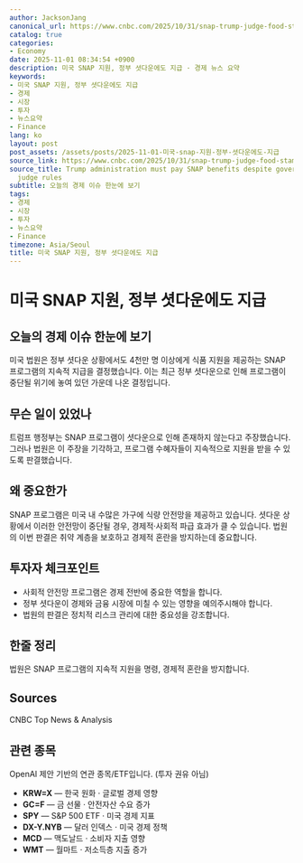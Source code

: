 ```yaml
---
author: JacksonJang
canonical_url: https://www.cnbc.com/2025/10/31/snap-trump-judge-food-stamps-shutdown.html
catalog: true
categories:
- Economy
date: 2025-11-01 08:34:54 +0900
description: 미국 SNAP 지원, 정부 셧다운에도 지급 · 경제 뉴스 요약
keywords:
- 미국 SNAP 지원, 정부 셧다운에도 지급
- 경제
- 시장
- 투자
- 뉴스요약
- Finance
lang: ko
layout: post
post_assets: /assets/posts/2025-11-01-미국-snap-지원-정부-셧다운에도-지급
source_link: https://www.cnbc.com/2025/10/31/snap-trump-judge-food-stamps-shutdown.html
source_title: Trump administration must pay SNAP benefits despite government shutdown,
  judge rules
subtitle: 오늘의 경제 이슈 한눈에 보기
tags:
- 경제
- 시장
- 투자
- 뉴스요약
- Finance
timezone: Asia/Seoul
title: 미국 SNAP 지원, 정부 셧다운에도 지급
---
```


# 미국 SNAP 지원, 정부 셧다운에도 지급

## 오늘의 경제 이슈 한눈에 보기
미국 법원은 정부 셧다운 상황에서도 4천만 명 이상에게 식품 지원을 제공하는 SNAP 프로그램의 지속적 지급을 결정했습니다. 이는 최근 정부 셧다운으로 인해 프로그램이 중단될 위기에 놓여 있던 가운데 나온 결정입니다.

## 무슨 일이 있었나
트럼프 행정부는 SNAP 프로그램이 셧다운으로 인해 존재하지 않는다고 주장했습니다. 그러나 법원은 이 주장을 기각하고, 프로그램 수혜자들이 지속적으로 지원을 받을 수 있도록 판결했습니다.

## 왜 중요한가
SNAP 프로그램은 미국 내 수많은 가구에 식량 안전망을 제공하고 있습니다. 셧다운 상황에서 이러한 안전망이 중단될 경우, 경제적·사회적 파급 효과가 클 수 있습니다. 법원의 이번 판결은 취약 계층을 보호하고 경제적 혼란을 방지하는데 중요합니다.

## 투자자 체크포인트
- 사회적 안전망 프로그램은 경제 전반에 중요한 역할을 합니다.
- 정부 셧다운이 경제와 금융 시장에 미칠 수 있는 영향을 예의주시해야 합니다.
- 법원의 판결은 정치적 리스크 관리에 대한 중요성을 강조합니다.

## 한줄 정리
법원은 SNAP 프로그램의 지속적 지원을 명령, 경제적 혼란을 방지합니다.

## Sources
CNBC Top News & Analysis

## 관련 종목
OpenAI 제안 기반의 연관 종목/ETF입니다. (투자 권유 아님)
- **KRW=X** — 한국 원화 · 글로벌 경제 영향
- **GC=F** — 금 선물 · 안전자산 수요 증가
- **SPY** — S&P 500 ETF · 미국 경제 지표
- **DX-Y.NYB** — 달러 인덱스 · 미국 경제 정책
- **MCD** — 맥도날드 · 소비자 지출 영향
- **WMT** — 월마트 · 저소득층 지출 증가
